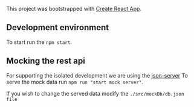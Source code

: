 This project was bootstrapped with [Create React App](https://github.com/facebookincubator/create-react-app).

## Development environment
To start run the `npm start`.

## Mocking the rest api
For supporting the isolated development we are using the [json-server](https://github.com/typicode/json-server)
To serve the mock data run `npm run "start mock server"`. 

If you wish to change the served data modify the `./src/mockDb/db.json file` 
